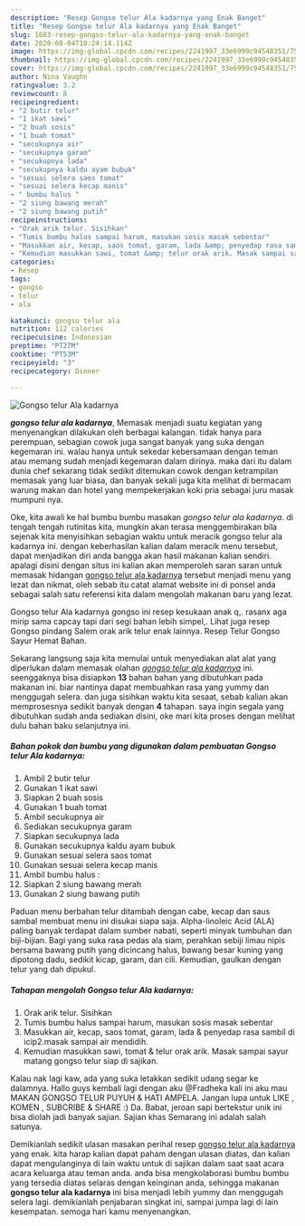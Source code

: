 ```yaml
---
description: "Resep Gongso telur Ala kadarnya yang Enak Banget"
title: "Resep Gongso telur Ala kadarnya yang Enak Banget"
slug: 1683-resep-gongso-telur-ala-kadarnya-yang-enak-banget
date: 2020-08-04T10:24:14.114Z
image: https://img-global.cpcdn.com/recipes/2241997_33e6999c94548351/751x532cq70/gongso-telur-ala-kadarnya-foto-resep-utama.jpg
thumbnail: https://img-global.cpcdn.com/recipes/2241997_33e6999c94548351/751x532cq70/gongso-telur-ala-kadarnya-foto-resep-utama.jpg
cover: https://img-global.cpcdn.com/recipes/2241997_33e6999c94548351/751x532cq70/gongso-telur-ala-kadarnya-foto-resep-utama.jpg
author: Nina Vaughn
ratingvalue: 3.2
reviewcount: 8
recipeingredient:
- "2 butir telur"
- "1 ikat sawi"
- "2 buah sosis"
- "1 buah tomat"
- "secukupnya air"
- "secukupnya garam"
- "secukupnya lada"
- "secukupnya kaldu ayam bubuk"
- "sesuai selera saos tomat"
- "sesuai selera kecap manis"
- " bumbu halus "
- "2 siung bawang merah"
- "2 siung bawang putih"
recipeinstructions:
- "Orak arik telur. Sisihkan"
- "Tumis bumbu halus sampai harum, masukan sosis masak sebentar"
- "Masukkan air, kecap, saos tomat, garam, lada &amp; penyedap rasa sambil di icip2.masak sampai air mendidih."
- "Kemudian masukkan sawi, tomat &amp; telur orak arik. Masak sampai sayur matang gongso telur siap di sajikan."
categories:
- Resep
tags:
- gongso
- telur
- ala

katakunci: gongso telur ala 
nutrition: 112 calories
recipecuisine: Indonesian
preptime: "PT27M"
cooktime: "PT53M"
recipeyield: "3"
recipecategory: Dinner

---
```



![Gongso telur Ala kadarnya](https://img-global.cpcdn.com/recipes/2241997_33e6999c94548351/751x532cq70/gongso-telur-ala-kadarnya-foto-resep-utama.jpg)

<b><i>gongso telur ala kadarnya</i></b>, Memasak menjadi suatu kegiatan yang menyenangkan dilakukan oleh berbagai kalangan. tidak hanya para perempuan, sebagian cowok juga sangat banyak yang suka dengan kegemaran ini. walau hanya untuk sekedar kebersamaan dengan teman atau memang sudah menjadi kegemaran dalam dirinya. maka dari itu dalam dunia chef sekarang tidak sedikit ditemukan cowok dengan ketrampilan memasak yang luar biasa, dan banyak sekali juga kita melihat di bermacam warung makan dan hotel yang mempekerjakan koki pria sebagai juru masak mumpuni nya.

Oke, kita awali ke hal bumbu bumbu masakan <i>gongso telur ala kadarnya</i>. di tengah tengah rutinitas kita, mungkin akan terasa menggembirakan bila sejenak kita menyisihkan sebagian waktu untuk meracik gongso telur ala kadarnya ini. dengan keberhasilan kalian dalam meracik menu tersebut, dapat menjadikan diri anda bangga akan hasil makanan kalian sendiri. apalagi disini dengan situs ini kalian akan memperoleh saran saran untuk memasak hidangan <u>gongso telur ala kadarnya</u> tersebut menjadi menu yang lezat dan nikmat, oleh sebab itu catat alamat website ini di ponsel anda sebagai salah satu referensi kita dalam mengolah makanan baru yang lezat.

Gongso telur Ala kadarnya gongso ini resep kesukaan anak q,. rasanx aga mirip sama capcay tapi dari segi bahan lebih simpel,. Lihat juga resep Gongso pindang Salem orak arik telur enak lainnya. Resep Telur Gongso Sayur Hemat Bahan.


Sekarang langsung saja kita memulai untuk menyediakan alat alat yang diperlukan dalam memasak olahan <u><i>gongso telur ala kadarnya</i></u> ini. seenggaknya bisa disiapkan <b>13</b> bahan bahan yang dibutuhkan pada makanan ini. biar nantinya dapat membuahkan rasa yang yummy dan menggugah selera. dan juga sisihkan waktu kita sesaat, sebab kalian akan memprosesnya sedikit banyak dengan <b>4</b> tahapan. saya ingin segala yang dibutuhkan sudah anda sediakan disini, oke mari kita proses dengan melihat dulu bahan baku selanjutnya ini.

<!--inarticleads1-->

##### Bahan pokok dan bumbu yang digunakan dalam pembuatan Gongso telur Ala kadarnya:

1. Ambil 2 butir telur
1. Gunakan 1 ikat sawi
1. Siapkan 2 buah sosis
1. Gunakan 1 buah tomat
1. Ambil secukupnya air
1. Sediakan secukupnya garam
1. Siapkan secukupnya lada
1. Gunakan secukupnya kaldu ayam bubuk
1. Gunakan sesuai selera saos tomat
1. Gunakan sesuai selera kecap manis
1. Ambil  bumbu halus :
1. Siapkan 2 siung bawang merah
1. Gunakan 2 siung bawang putih


Paduan menu berbahan telur ditambah dengan cabe, kecap dan saus sambal membuat menu ini disukai siapa saja. Alpha-linoleic Acid (ALA) paling banyak terdapat dalam sumber nabati, seperti minyak tumbuhan dan biji-bijian. Bagi yang suka rasa pedas ala siam, perahkan sebiji limau nipis bersama bawang putih yang dicincang halus, bawang besar kuning yang dipotong dadu, sedikit kicap, garam, dan cili. Kemudian, gaulkan dengan telur yang dah dipukul. 

<!--inarticleads2-->

##### Tahapan mengolah Gongso telur Ala kadarnya:

1. Orak arik telur. Sisihkan
1. Tumis bumbu halus sampai harum, masukan sosis masak sebentar
1. Masukkan air, kecap, saos tomat, garam, lada &amp; penyedap rasa sambil di icip2.masak sampai air mendidih.
1. Kemudian masukkan sawi, tomat &amp; telur orak arik. Masak sampai sayur matang gongso telur siap di sajikan.


Kalau nak lagi kaw, ada yang suka letakkan sedikit udang segar ke dalamnya. Hallo guys kembali lagi dengan aku @Fradheka kali ini aku mau MAKAN GONGSO TELUR PUYUH &amp; HATI AMPELA. Jangan lupa untuk LIKE , KOMEN , SUBCRIBE &amp; SHARE :) Da. Babat, jeroan sapi bertekstur unik ini bisa diolah jadi banyak sajian. Sajian khas Semarang ini adalah salah satunya. 

Demikianlah sedikit ulasan masakan perihal resep <u>gongso telur ala kadarnya</u> yang enak. kita harap kalian dapat paham dengan ulasan diatas, dan kalian dapat mengulanginya di lain waktu untuk di sajikan dalam saat saat acara acara keluarga atau teman anda. anda bisa mengkolaborasi bumbu bumbu yang tersedia diatas selaras dengan keinginan anda, sehingga makanan <b>gongso telur ala kadarnya</b> ini bisa menjadi lebih yummy dan menggugah selera lagi. demikianlah penjabaran singkat ini, sampai jumpa lagi di lain kesempatan. semoga hari kamu menyenangkan.
